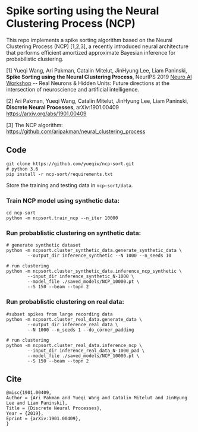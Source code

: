 # Spike sorting using the Neural Clustering Process (NCP)

This repo implements a spike sorting algorithm based on the Neural Clustering Process (NCP) [1,2,3], a recently introduced neural architecture that performs efficient amortized approximate Bayesian inference for probabilistic clustering. 

[1] Yueqi Wang, Ari Pakman, Catalin Mitelut, JinHyung Lee, Liam Paninski, **Spike Sorting using the Neural Clustering Process**, NeurIPS 2019 [Neuro AI Workshop](https://sites.google.com/mila.quebec/neuroaiworkshop) -- Real Neurons & Hidden Units: Future directions at the intersection of neuroscience
and artificial intelligence.

[2] Ari Pakman, Yueqi Wang, Catalin Mitelut, JinHyung Lee, Liam Paninski, **Discrete Neural Processes**, arXiv:1901.00409 
https://arxiv.org/abs/1901.00409

[3] The NCP algorithm: https://github.com/aripakman/neural_clustering_process

## Code
```
git clone https://github.com/yueqiw/ncp-sort.git
# python 3.6
pip install -r ncp-sort/requirements.txt
```
Store the training and testing data in `ncp-sort/data`.

### Train NCP model using synthetic data: 
```
cd ncp-sort
python -m ncpsort.train_ncp --n_iter 10000 
```

### Run probablistic clustering on synthetic data:
```
# generate synthetic dataset
python -m ncpsort.cluster_synthetic_data.generate_synthetic_data \
        --output_dir inference_synthetic --N 1000 --n_seeds 10

# run clustering
python -m ncpsort.cluster_synthetic_data.inference_ncp_synthetic \
        --input_dir inference_synthetic_N-1000 \
        --model_file ./saved_models/NCP_10000.pt \
        --S 150 --beam --topn 2
```

### Run probablistic clustering on real data:
```
#subset spikes from large recording data
python -m ncpsort.cluster_real_data.generate_data \
        --output_dir inference_real_data \
        --N 1000 --n_seeds 1 --do_corner_padding
        
# run clustering
python -m ncpsort.cluster_real_data.inference_ncp \
        --input_dir inference_real_data_N-1000_pad \
        --model_file ./saved_models/NCP_10000.pt \
        --S 150 --beam --topn 2
```

## Cite

```
@misc{1901.00409,
Author = {Ari Pakman and Yueqi Wang and Catalin Mitelut and JinHyung Lee and Liam Paninski},
Title = {Discrete Neural Processes},
Year = {2019},
Eprint = {arXiv:1901.00409},
}
```
